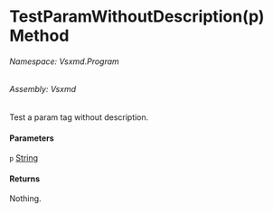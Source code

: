 <a name='M-Vsxmd-Program-Test-TestParamWithoutDescription-System-String-'></a>
# TestParamWithoutDescription(p) Method

###### Namespace:  Vsxmd.Program

###### Assembly:  Vsxmd

Test a param tag without description.

#### Parameters

`p`  [String](https://docs.microsoft.com/dotnet/api/System.String)  



#### Returns





Nothing.

